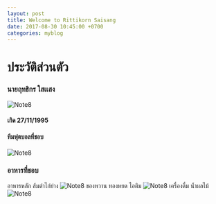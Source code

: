 ```yaml
---
layout: post
title: Welcome to Rittikorn Saisang
date: 2017-08-30 10:45:00 +0700
categories: myblog
---
```

# ประวัติส่วนตัว
### นายฤทธิกร ใสเเสง
![Note8](https://encrypted-tbn0.gstatic.com/images?q=tbn:ANd9GcTgsH5S-inRoYdVYcg9cw-XYezQfNSXwyoKWirp0QKOJxgrHMOs)
#### เกิด 27/11/1995
#### ทีมฟุตบอลที่ชอบ
![Note8](https://daily.rabbitstatic.com/wp-content/uploads/2016/12/logo.jpg)
### อาหารที่ชอบ
อาหารหลัก ส้มตำไก่ย่าง
![Note8](https://img-wongnai.cdn.byteark.com/p/l/2016/09/14/004df6a27ff04f54a0ae8ed7e40136ea.jpg)
ของหวาน ทองหยด ไอติม
![Note8](http://learnthaiwithmod.com/wp-content/uploads/2013/09/Thai-dessert-Tong-Yord.jpg)
เครื่องดื่ม น้ำผลไม้
![Note8](https://encrypted-tbn0.gstatic.com/images?q=tbn:ANd9GcSguDAMB7b2vaIJ_tSyT-5IvTuikzr6mG2jCJX_fNDN3CKG_Msa)
